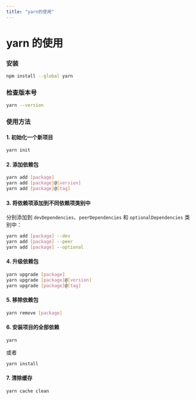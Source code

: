 ```yaml
---
title: "yarn的使用"
---
```


# yarn 的使用

### 安装

```sh
npm install --global yarn
```

### 检查版本号

```sh
yarn --version
```

### 使用方法

#### 1. 初始化一个新项目

```sh
yarn init
```

#### 2. 添加依赖包

```sh
yarn add [package]
yarn add [package]@[version]
yarn add [package]@[tag]
```

#### 3. 将依赖项添加到不同依赖项类别中

分别添加到 `devDependencies`、`peerDependencies` 和 `optionalDependencies` 类别中：

```sh
yarn add [package] --dev
yarn add [package] --peer
yarn add [package] --optional
```

#### 4. 升级依赖包

```sh
yarn upgrade [package]
yarn upgrade [package]@[version]
yarn upgrade [package]@[tag]
```

#### 5. 移除依赖包

```sh
yarn remove [package]
```

#### 6. 安装项目的全部依赖

```sh
yarn
```

或者

```sh
yarn install
```

#### 7. 清除缓存

```sh
yarn cache clean
```
